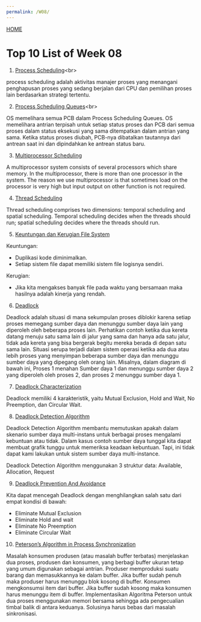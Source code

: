 ```yaml
---
permalink: /W08/
---
```


[HOME](../)
<br>

# Top 10 List of Week 08

1. [Process Scheduling](https://www.tutorialspoint.com/operating_system/os_process_scheduling.htm#:~:text=It%20is%20also%20called%20as,CPU%20to%20one%20of%20them.)<br>

process scheduling adalah aktivitas manajer proses yang menangani penghapusan proses yang sedang berjalan dari CPU dan pemilihan proses lain berdasarkan strategi tertentu.


2. [Process Scheduling Queues](https://www.tutorialspoint.com/operating_system/os_process_scheduling.htm#:~:text=It%20is%20also%20called%20as,CPU%20to%20one%20of%20them.)<br>

OS memelihara semua PCB dalam Process Scheduling Queues. OS memelihara antrian terpisah untuk setiap status proses dan PCB dari semua proses dalam status eksekusi yang sama ditempatkan dalam antrian yang sama. Ketika status proses diubah, PCB-nya dibatalkan tautannya dari antrean saat ini dan dipindahkan ke antrean status baru.


3. [Multiprocessor Scheduling](https://www.includehelp.com/operating-systems/multiprocessor-scheduling-in-operating-system.aspx)<br>

A multiprocessor system consists of several processors which share memory. In the multiprocessor, there is more than one processor in the system. The reason we use multiprocessor is that sometimes load on the processor is very high but input output on other function is not required.


4. [Thread Scheduling](https://www.sciencedirect.com/topics/computer-science/thread-scheduling)<br>

Thread scheduling comprises two dimensions: temporal scheduling and spatial scheduling. Temporal scheduling decides when the threads should run; spatial scheduling decides where the threads should run.


5. [Keuntungan dan Kerugian File System](https://www.geeksforgeeks.org/file-system-implementation-in-operating-system/?ref=rp)<br>
  
  Keuntungan:
  - Duplikasi kode diminimalkan.
  - Setiap sistem file dapat memiliki sistem file logisnya sendiri.
  
  Kerugian:
  - Jika kita mengakses banyak file pada waktu yang bersamaan maka hasilnya adalah kinerja yang rendah.

6. [Deadlock](https://www.geeksforgeeks.org/introduction-of-deadlock-in-operating-system/)<br>

Deadlock adalah situasi di mana sekumpulan proses diblokir karena setiap proses memegang sumber daya dan menunggu sumber daya lain yang diperoleh oleh beberapa proses lain. Perhatikan contoh ketika dua kereta datang menuju satu sama lain di jalur yang sama dan hanya ada satu jalur, tidak ada kereta yang bisa bergerak begitu mereka berada di depan satu sama lain. Situasi serupa terjadi dalam sistem operasi ketika ada dua atau lebih proses yang menyimpan beberapa sumber daya dan menunggu sumber daya yang dipegang oleh orang lain. Misalnya, dalam diagram di bawah ini, Proses 1 menahan Sumber daya 1 dan menunggu sumber daya 2 yang diperoleh oleh proses 2, dan proses 2 menunggu sumber daya 1. 


7. [Deadlock Characterization](https://www.tutorialspoint.com/deadlock-characterization)<br>

Deadlock memiliki 4 karakteristik, yaitu Mutual Exclusion, Hold and Wait, No Preemption, dan Circular Wait.


8. [Deadlock Detection Algorithm](https://prepinsta.com/operating-systems/deadlock-detection-algorithm/)<br>

Deadlock Detection Algorithm membantu memutuskan apakah dalam skenario sumber daya multi-instans untuk berbagai proses mengalami kebuntuan atau tidak. Dalam kasus contoh sumber daya tunggal kita dapat membuat grafik tunggu untuk memeriksa keadaan kebuntuan. Tapi, ini tidak dapat kami lakukan untuk sistem sumber daya multi-instance.

Deadlock Detection Algorithm menggunakan 3 struktur data: Available, Allocation, Request


9. [Deadlock Prevention And Avoidance](https://www.geeksforgeeks.org/bankers-algorithm-in-operating-system-2/)<br>

Kita dapat mencegah Deadlock dengan menghilangkan salah satu dari empat kondisi di bawah:
  - Eliminate Mutual Exclusion
  - Eliminate Hold and wait
  - Eliminate No Preemption
  - Eliminate Circular Wait
  

10. [Peterson’s Algorithm in Process Synchronization](https://www.geeksforgeeks.org/petersons-algorithm-in-process-synchronization/)<br>

Masalah konsumen produsen (atau masalah buffer terbatas) menjelaskan dua proses, produsen dan konsumen, yang berbagi buffer ukuran tetap yang umum digunakan sebagai antrian. Produser memproduksi suatu barang dan memasukkannya ke dalam buffer. Jika buffer sudah penuh maka produser harus menunggu blok kosong di buffer. Konsumen mengkonsumsi item dari buffer. Jika buffer sudah kosong maka konsumen harus menunggu item di buffer. Implementasikan Algoritma Peterson untuk dua proses menggunakan memori bersama sehingga ada pengecualian timbal balik di antara keduanya. Solusinya harus bebas dari masalah sinkronisasi.
